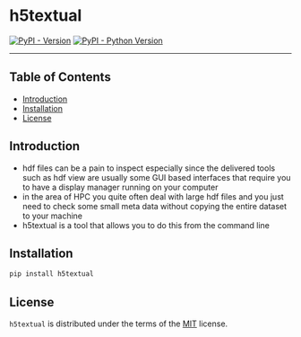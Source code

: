 # h5textual

[![PyPI - Version](https://img.shields.io/pypi/v/h5textual.svg)](https://pypi.org/project/h5textual)
[![PyPI - Python Version](https://img.shields.io/pypi/pyversions/h5textual.svg)](https://pypi.org/project/h5textual)

-----

## Table of Contents

- [Introduction](#introduction)
- [Installation](#installation)
- [License](#license)

## Introduction

- hdf files can be a pain to inspect especially since the delivered tools such as hdf view are usually some GUI based interfaces that require you to have a display manager running on your computer
- in the area of HPC you quite often deal with large hdf files and you just need to check some small meta data without copying the entire dataset to your machine
- h5textual is a tool that allows you to do this from the command line

## Installation

```bash
pip install h5textual
```

## License

`h5textual` is distributed under the terms of the [MIT](https://spdx.org/licenses/MIT.html) license.
